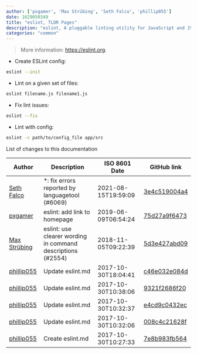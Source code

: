 ```yaml
---
author: ['pxgamer', 'Max Strübing', 'Seth Falco', 'phillip055']
date: 1629050349
title: "eslint, TLDR Pages"
description: "eslint, A pluggable linting utility for JavaScript and JSX."
categories: "common"
---
```

> More information: <https://eslint.org>.

- Create ESLint config:

```bash
eslint --init
```

- Lint on a given set of files:

```bash
eslint filename.js filename1.js
```

- Fix lint issues:

```bash
eslint --fix
```

- Lint with config:

```bash
eslint -c path/to/config_file app/src
```
List of changes to this documentation


Author | Description | ISO 8601 Date | GitHub link
------|-----|-----|-----
[Seth Falco](mailto:seth@falco.fun) | *: fix errors reported by languagetool (#6069) | 2021-08-15T19:59:09 | [3e4c519004a4](https://github.com/tldr-pages/tldr/commit/3e4c519004a471c861cdc609fd7239ee3355671c)
[pxgamer](mailto:owzie123@gmail.com) | eslint: add link to homepage | 2019-06-09T06:54:24 | [75d27a9f6473](https://github.com/tldr-pages/tldr/commit/75d27a9f6473038929789b9be29672328bb8b7d7)
[Max Strübing](mailto:mxstrbng@gmail.com) | eslint: use clearer wording in command descriptions (#2554) | 2018-11-05T09:22:39 | [5d3e427abd09](https://github.com/tldr-pages/tldr/commit/5d3e427abd0989ac53e375d883d52824a1e8616a)
[phillip055](mailto:vorathep055@gmail.com) | Update eslint.md | 2017-10-30T18:04:41 | [c46e032e084d](https://github.com/tldr-pages/tldr/commit/c46e032e084d81df282e71f985dc14185e3abebd)
[phillip055](mailto:vorathep055@gmail.com) | Update eslint.md | 2017-10-30T10:38:06 | [9321f2686f20](https://github.com/tldr-pages/tldr/commit/9321f2686f20c9829c266561e8e90f4237b877ee)
[phillip055](mailto:vorathep055@gmail.com) | Update eslint.md | 2017-10-30T10:32:37 | [e4cd9c0432ec](https://github.com/tldr-pages/tldr/commit/e4cd9c0432ecf1bf57977305bdfe5ca3c2d2ec55)
[phillip055](mailto:vorathep055@gmail.com) | Update eslint.md | 2017-10-30T10:32:06 | [008c4c21628f](https://github.com/tldr-pages/tldr/commit/008c4c21628f988c9a0ecb869053f0cd2a035df9)
[phillip055](mailto:vorathep055@gmail.com) | Create eslint.md | 2017-10-30T10:27:33 | [7e8b983fb564](https://github.com/tldr-pages/tldr/commit/7e8b983fb5645181268d9af4efb6305a949b57f7)

